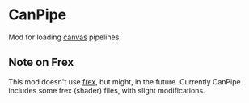 # CanPipe
Mod for loading [canvas](https://github.com/vram-guild/canvas) pipelines

## Note on Frex
This mod doesn't use [frex](https://github.com/vram-guild/frex.git), but might, in the future.
Currently CanPipe includes some frex (shader) files, with slight modifications.